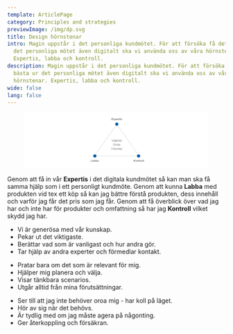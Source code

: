 ```yaml
---
template: ArticlePage
category: Principles and strategies
previewImage: /img/dp.svg
title: Design hörnstenar
intro: Magin uppstår i det personliga kundmötet. För att försöka få det bästa ur
  det personliga mötet även digitalt ska vi använda oss av våra hörnstenar.
  Expertis, labba och kontroll.
description: Magin uppstår i det personliga kundmötet. För att försöka få det
  bästa ur det personliga mötet även digitalt ska vi använda oss av våra
  hörnstenar. Expertis, labba och kontroll.
wide: false
lang: false
---
```

<figure class="Image Image__border "><img src="/img/cornerstones.png" srcset="/img/cornerstones.png 2x" alt=""><figcaption><div class="Image__caption"></div></figcaption></figure>

Genom att få in vår **Expertis** i det digitala kundmötet så kan man ska få samma hjälp som i ett personligt kundmöte. Genom att kunna **Labba** med produkten vid tex ett köp så kan jag bättre förstå produkten, dess innehåll och varför jag får det pris som jag får. Genom att få överblick över vad jag har och inte har för produkter och omfattning så har jag **Kontroll** vilket skydd jag har.

<section>
<Collapse title="Expertis">
<div class="content">

* Vi är generösa med vår kunskap.
* Pekar ut det viktigaste.
* Berättar vad som är vanligast och hur andra gör. 
* Tar hjälp av andra experter och förmedlar kontakt.
</div></Collapse>
<Collapse title="Labba">
<div class="content">

* Pratar bara om det som är relevant för mig.
* Hjälper mig planera och välja.
* Visar tänkbara scenarios.
* Utgår alltid från mina förutsättningar.
</div></Collapse>
<Collapse title="Kontroll">
<div class="content">

* Ser till att jag inte behöver oroa mig - har koll på läget.
* Hör av sig när det behövs.
* Är tydlig med om jag måste agera på någonting.
* Ger återkoppling och försäkran.
</div></Collapse>
</section>